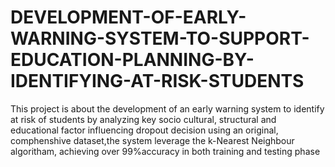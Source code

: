# DEVELOPMENT-OF-EARLY-WARNING-SYSTEM-TO-SUPPORT-EDUCATION-PLANNING-BY-IDENTIFYING-AT-RISK-STUDENTS
This project is about the development of an early warning system to identify at risk of students by analyzing key socio cultural, structural and educational factor influencing dropout decision using an original, comphenshive dataset,the system leverage the k-Nearest Neighbour algoritham, achieving over 99%accuracy in both training and testing phase
